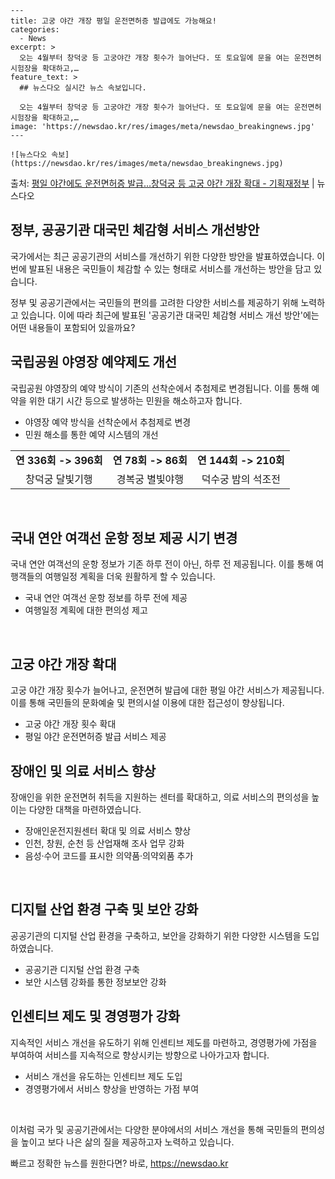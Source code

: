     ---
    title: 고궁 야간 개장 평일 운전면허증 발급에도 가능해요!
    categories:
      - News
    excerpt: >
      오는 4월부터 창덕궁 등 고궁야간 개장 횟수가 늘어난다. 또 토요일에 문을 여는 운전면허 시험장을 확대하고,…
    feature_text: >
      ## 뉴스다오 실시간 뉴스 속보입니다.
    
      오는 4월부터 창덕궁 등 고궁야간 개장 횟수가 늘어난다. 또 토요일에 문을 여는 운전면허 시험장을 확대하고,…
    image: 'https://newsdao.kr/res/images/meta/newsdao_breakingnews.jpg'
    ---
    
    ![뉴스다오 속보](https://newsdao.kr/res/images/meta/newsdao_breakingnews.jpg)

<p>출처: <a href="https://newsdao.kr/3102" rel="dofollow">평일 야간에도 운전면허증 발급…창덕궁 등 고궁 야간 개장 확대 - 기획재정부</a> | 뉴스다오</p>

<h2 data-ke-size="size26">정부, 공공기관 대국민 체감형 서비스 개선방안</h2>
국가에서는 최근 공공기관의 서비스를 개선하기 위한 다양한 방안을 발표하였습니다. 이번에 발표된 내용은 국민들이 체감할 수 있는 형태로 서비스를 개선하는 방안을 담고 있습니다.

<p data-ke-size="size16">정부 및 공공기관에서는 국민들의 편의를 고려한 다양한 서비스를 제공하기 위해 노력하고 있습니다. 이에 따라 최근에 발표된 '공공기관 대국민 체감형 서비스 개선 방안'에는 어떤 내용들이 포함되어 있을까요?</p>

<h2 data-ke-size="size26">국립공원 야영장 예약제도 개선</h2>
국립공원 야영장의 예약 방식이 기존의 선착순에서 추첨제로 변경됩니다. 이를 통해 예약을 위한 대기 시간 등으로 발생하는 민원을 해소하고자 합니다.

<ul>
  <li>야영장 예약 방식을 선착순에서 추첨제로 변경</li>
  <li>민원 해소를 통한 예약 시스템의 개선</li>
</ul>

<table>
  <tr>
    <td style="text-align: center; height: 17px;"><b>연 336회 -> 396회</b></td>
    <td style="text-align: center; height: 17px;"><b>연 78회 -> 86회</b></td>
    <td style="text-align: center; height: 17px;"><b>연 144회 -> 210회</b></td>
  </tr>
  <tr>
    <td style="text-align: center; height: 17px;">창덕궁 달빛기행</td>
    <td style="text-align: center; height: 17px;">경복궁 별빛야행</td>
    <td style="text-align: center; height: 17px;">덕수궁 밤의 석조전</td>
  </tr>
</table>

<p data-ke-size="size16">&nbsp;</p>

<h2 data-ke-size="size26">국내 연안 여객선 운항 정보 제공 시기 변경</h2>
국내 연안 여객선의 운항 정보가 기존 하루 전이 아닌, 하루 전 제공됩니다. 이를 통해 여행객들의 여행일정 계획을 더욱 원활하게 할 수 있습니다.

<ul>
  <li>국내 연안 여객선 운항 정보를 하루 전에 제공</li>
  <li>여행일정 계획에 대한 편의성 제고</li>
</ul>

<p data-ke-size="size16">&nbsp;</p>

<h2 data-ke-size="size26">고궁 야간 개장 확대</h2>
고궁 야간 개장 횟수가 늘어나고, 운전면허 발급에 대한 평일 야간 서비스가 제공됩니다. 이를 통해 국민들의 문화예술 및 편의시설 이용에 대한 접근성이 향상됩니다.

<ul>
  <li>고궁 야간 개장 횟수 확대</li>
  <li>평일 야간 운전면허증 발급 서비스 제공</li>
</ul>

<h2 data-ke-size="size26">장애인 및 의료 서비스 향상</h2>
장애인을 위한 운전면허 취득을 지원하는 센터를 확대하고, 의료 서비스의 편의성을 높이는 다양한 대책을 마련하였습니다.

<ul>
  <li>장애인운전지원센터 확대 및 의료 서비스 향상</li>
  <li>인천, 창원, 순천 등 산업재해 조사 업무 강화</li>
  <li>음성·수어 코드를 표시한 의약품·의약외품 추가</li>
</ul>

<p data-ke-size="size16">&nbsp;</p>

<h2 data-ke-size="size26">디지털 산업 환경 구축 및 보안 강화</h2>
공공기관의 디지털 산업 환경을 구축하고, 보안을 강화하기 위한 다양한 시스템을 도입하였습니다.

<ul>
  <li>공공기관 디지털 산업 환경 구축</li>
  <li>보안 시스템 강화를 통한 정보보안 강화</li>
</ul>

<h2 data-ke-size="size26">인센티브 제도 및 경영평가 강화</h2>
지속적인 서비스 개선을 유도하기 위해 인센티브 제도를 마련하고, 경영평가에 가점을 부여하여 서비스를 지속적으로 향상시키는 방향으로 나아가고자 합니다.

<ul>
  <li>서비스 개선을 유도하는 인센티브 제도 도입</li>
  <li>경영평가에서 서비스 향상을 반영하는 가점 부여</li>
</ul>

<p data-ke-size="size16">&nbsp;</p>

이처럼 국가 및 공공기관에서는 다양한 분야에서의 서비스 개선을 통해 국민들의 편의성을 높이고 보다 나은 삶의 질을 제공하고자 노력하고 있습니다. 

빠르고 정확한 뉴스를 원한다면? 바로, <a href="https://newsdao.kr" rel="dofollow">https://newsdao.kr</a>


    
